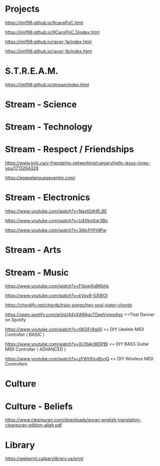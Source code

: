 Projects
===
 
https://jimf99.github.io/9cansPoC.html

https://jimf99.github.io/9CansPoC_1/index.html

https://jimf99.github.io/racer-1a/index.html

https://jimf99.github.io/racer-1b/index.html

S.T.R.E.A.M.
============

https://jimf99.github.io/stream/index.html

Stream - Science
===

Stream - Technology
===


Stream - Respect / Friendships
==============================
https://www.kijiji.ca/v-friendship-networking/calgary/hello-jesus-loves-you/1713264328

https://agapelanguagecentre.com/

Stream - Electronics
==

https://www.youtube.com/watch?v=NaxtGdHR_6E

https://www.youtube.com/watch?v=U4XknGqr3Bo

https://www.youtube.com/watch?v=3AtcFHIY4Pw

Stream - Arts
===

Stream - Music
=====
https://www.youtube.com/watch?v=FGpwXq9Kbhk

https://www.youtube.com/watch?v=kVpv8-5XWOI

https://chordify.net/chords/train-songs/hey-soul-sister-chords

https://open.spotify.com/artist/44yXARAgcTDepVyipsdigz <=That Danner on Spotify

https://www.youtube.com/watch?v=tW2iFr9qjI0 <= DIY Ukelele MIDI Controller ( BASIC )

https://www.youtube.com/watch?v=0U1bAcWDPBI <= DIY BASS Guitar MIDI Controller ( ADVANCED )

https://www.youtube.com/watch?v=zFWH0xxBsnQ <= DIY Wireless MIDI Controllers

Culture
=======

Culture - Beliefs
===

https://www.clearquran.com/downloads/quran-english-translation-clearquran-edition-allah.pdf

Library
=======

https://webprint.calgarylibrary.ca/print


